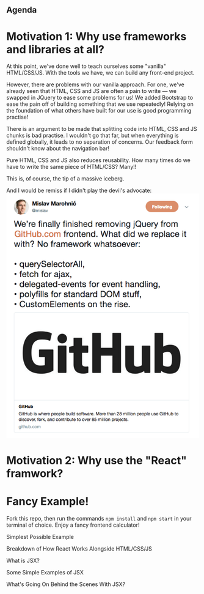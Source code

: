 Agenda
---

# Motivation 1: Why use frameworks and libraries at all?
At this point, we've done well to teach ourselves some "vanilla" HTML/CSS/JS. With the tools we have, we can build any front-end project. 

However, there are problems with our vanilla approach. For one, we've already seen that HTML, CSS and JS are often a pain to write –– we swapped in JQuery to ease some problems for us! We added Bootstrap to ease the pain off of building something that we use repeatedly! Relying on the foundation of what others have built for our use is good programming practise!

There is an argument to be made that splitting code into HTML, CSS and JS chunks is bad practise. I wouldn't go that far, but when everything is defined globally, it leads to no separation of concerns. Our feedback form shouldn't know about the navigation bar!

Pure HTML, CSS and JS also reduces reusability. How many times do we have to write the same piece of HTML/CSS? Many!!

This is, of course, the tip of a massive iceberg. 

And I would be remiss if I didn't play the devil's advocate: 
![](demo/counterargument.png)

# Motivation 2: Why use the "React" framwork?



# Fancy Example!
Fork this repo, then run the commands `npm install` and `npm start` in your terminal of choice. Enjoy a fancy frontend calculator!

Simplest Possible Example

Breakdown of How React Works Alongside HTML/CSS/JS

What is JSX?

Some Simple Examples of JSX

What's Going On Behind the Scenes With JSX?